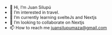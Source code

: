 - 👋 Hi, I’m Juan Silupú
- 👀 I’m interested in travel.
- 🌱 I’m currently learning svelteJs and Nextjs
- 💞️ I’m looking to collaborate on Nextjs
- 📫 How to reach me juansilupumaza@gmail.com

<!---
NavizDev/NavizDev is a ✨ special ✨ repository because its `README.md` (this file) appears on your GitHub profile.
You can click the Preview link to take a look at your changes.
--->
